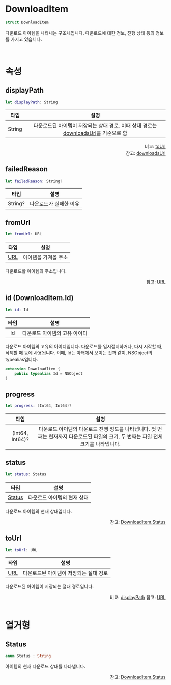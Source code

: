 # DownloadItem

```swift
struct DownloadItem
```

다운로드 아이템을 나타내는 구조체입니다. 다운로드에 대한 정보, 진행 상태 등의 정보를 가지고 있습니다.

<br>

# 속성

## displayPath

```swift
let displayPath: String
```

|타입|설명|
|:--:|:--:|
|String|다운로드된 아이템이 저장되는 상대 경로. 이때 상대 경로는 [downloadsUrl](../../class/download-manager/home.md#downloadsurl)를 기준으로 함|

<div align="right">
비교: <a href="#tourl">toUrl</a><br>
참고: <a href="../../class/download-manager/home.md#downloadsurl">downloadsUrl</a>
</div>

## failedReason

```swift
let failedReason: String?
```

|타입|설명|
|:--:|:--:|
|String?|다운로드가 실패한 이유|

## fromUrl

```swift
let fromUrl: URL
```

|타입|설명|
|:--:|:--:|
|[URL](https://developer.apple.com/documentation/foundation/url)|아이템을 가져올 주소|

다운로드할 아이템의 주소입니다.

<div align="right">
참고: <a href="https://developer.apple.com/documentation/foundation/url">URL</a>
</div>

## id (DownloadItem.Id)

```swift
let id: Id
```

|타입|설명|
|:--:|:--:|
|Id|다운로드 아이템의 고유 아이디|

다운로드 아이템의 고유의 아이디입니다. 다운로드를 일시정지하거나, 다시 시작할 때, 삭제할 때 등에 사용됩니다. 이때, Id는 아래에서 보이는 것과 같이, NSObject의 typealias입니다. 

```swift
extension DownloadItem {
    public typealias Id = NSObject
}
```

## progress

```swift
let progress: (Int64, Int64)?
```

|타입|설명|
|:--:|:--:|
|(Int64, Int64)?|다운로드 아이템의 다운로드 진행 정도를 나타냅니다. 첫 번째는 현재까지 다운로드된 파일의 크기, 두 번째는 파일 전체 크기를 나타냅니다.|

## status

```swift
let status: Status
```

|타입|설명|
|:--:|:--:|
|[Status](../../enum/download-item-status/home.md)|다운로드 아이템의 현재 상태|

다운로드 아이템의 현재 상태입니다.

<div align="right">
참고: <a href="../../enum/download-item-status/home.md">DownloadItem.Status</a>
</div>

## toUrl

```swift
let toUrl: URL
```

|타입|설명|
|:--:|:--:|
|[URL](https://developer.apple.com/documentation/foundation/url)|다운로드된 아이템이 저장되는 절대 경로|

다운로드된 아이템이 저장되는 절대 경로입니다.

<div align="right">
비교: <a href="#displaypath">displayPath</a>
참고: <a href="https://developer.apple.com/documentation/foundation/url">URL</a>
</div>

<br>

# 열거형

## Status

```swift
enum Status : String
```

아이템의 현재 다운로드 상태를 나타냅니다.

<div align="right">
참고: <a href="../../enum/download-item-status/home.md">DownloadItem.Status</a>
</div>



